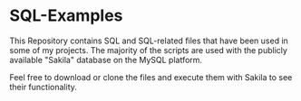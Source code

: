 # SQL-Examples

This Repository contains SQL and SQL-related files that have been used in some of my projects. The majority of the scripts are used with the publicly available "Sakila" database on the MySQL platform.

Feel free to download or clone the files and execute them with Sakila to see their functionality.
